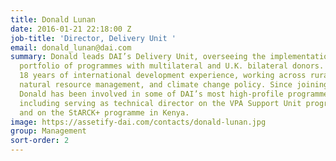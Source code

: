 ```yaml
---
title: Donald Lunan
date: 2016-01-21 22:18:00 Z
job-title: 'Director, Delivery Unit '
email: donald_lunan@dai.com
summary: Donald leads DAI’s Delivery Unit, overseeing the implementation of DAI’s
  portfolio of programmes with multilateral and U.K. bilateral donors. Donald has
  18 years of international development experience, working across rural development,
  natural resource management, and climate change policy. Since joining DAI in 2005,
  Donald has been involved in some of DAI’s most high-profile programmes in this sector,
  including serving as technical director on the VPA Support Unit programme in Liberia,
  and on the StARCK+ programme in Kenya.
image: https://assetify-dai.com/contacts/donald-lunan.jpg
group: Management
sort-order: 2
---
```


